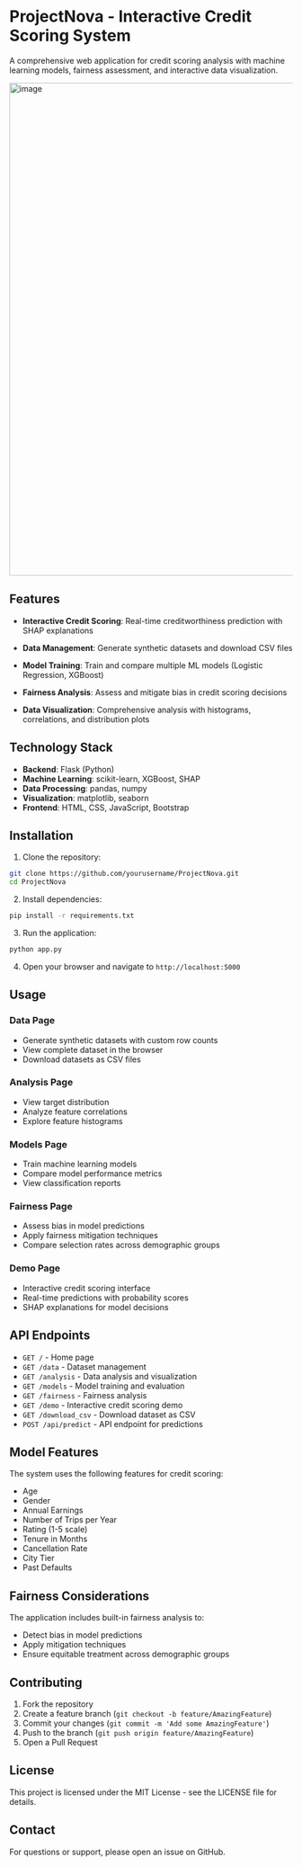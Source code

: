 # ProjectNova - Interactive Credit Scoring System

A comprehensive web application for credit scoring analysis with machine learning models, fairness assessment, and interactive data visualization.

<img width="1702" height="877" alt="image" src="https://github.com/user-attachments/assets/c5cea9df-c20b-492d-8d18-a1196b677a96" />


## Features

- **Interactive Credit Scoring**: Real-time creditworthiness prediction with SHAP explanations
  
- **Data Management**: Generate synthetic datasets and download CSV files
- **Model Training**: Train and compare multiple ML models (Logistic Regression, XGBoost)
- **Fairness Analysis**: Assess and mitigate bias in credit scoring decisions
- **Data Visualization**: Comprehensive analysis with histograms, correlations, and distribution plots

## Technology Stack

- **Backend**: Flask (Python)
- **Machine Learning**: scikit-learn, XGBoost, SHAP
- **Data Processing**: pandas, numpy
- **Visualization**: matplotlib, seaborn
- **Frontend**: HTML, CSS, JavaScript, Bootstrap

## Installation

1. Clone the repository:
```bash
git clone https://github.com/yourusername/ProjectNova.git
cd ProjectNova
```

2. Install dependencies:
```bash
pip install -r requirements.txt
```

3. Run the application:
```bash
python app.py
```

4. Open your browser and navigate to `http://localhost:5000`

## Usage

### Data Page
- Generate synthetic datasets with custom row counts
- View complete dataset in the browser
- Download datasets as CSV files

### Analysis Page
- View target distribution
- Analyze feature correlations
- Explore feature histograms

### Models Page
- Train machine learning models
- Compare model performance metrics
- View classification reports

### Fairness Page
- Assess bias in model predictions
- Apply fairness mitigation techniques
- Compare selection rates across demographic groups

### Demo Page
- Interactive credit scoring interface
- Real-time predictions with probability scores
- SHAP explanations for model decisions

## API Endpoints

- `GET /` - Home page
- `GET /data` - Dataset management
- `GET /analysis` - Data analysis and visualization
- `GET /models` - Model training and evaluation
- `GET /fairness` - Fairness analysis
- `GET /demo` - Interactive credit scoring demo
- `GET /download_csv` - Download dataset as CSV
- `POST /api/predict` - API endpoint for predictions

## Model Features

The system uses the following features for credit scoring:
- Age
- Gender
- Annual Earnings
- Number of Trips per Year
- Rating (1-5 scale)
- Tenure in Months
- Cancellation Rate
- City Tier
- Past Defaults

## Fairness Considerations

The application includes built-in fairness analysis to:
- Detect bias in model predictions
- Apply mitigation techniques
- Ensure equitable treatment across demographic groups

## Contributing

1. Fork the repository
2. Create a feature branch (`git checkout -b feature/AmazingFeature`)
3. Commit your changes (`git commit -m 'Add some AmazingFeature'`)
4. Push to the branch (`git push origin feature/AmazingFeature`)
5. Open a Pull Request

## License

This project is licensed under the MIT License - see the LICENSE file for details.

## Contact

For questions or support, please open an issue on GitHub.
